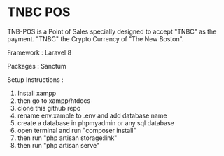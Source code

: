# TNBC POS

TNB-POS is a Point of Sales specially designed to accept "TNBC" as the payment. "TNBC" the Crypto Currency of "The New Boston".

Framework : Laravel 8

Packages : Sanctum 

Setup Instructions :
1. Install xampp
2. then go to xampp/htdocs
3. clone this github repo
4. rename env.xample to .env and add database name
5. create a database in phpmyadmin or any sql database
6. open terminal and run "composer install"
7. then run "php artisan storage:link"
8. then run "php artisan serve"
